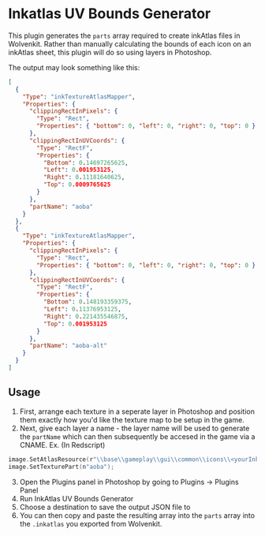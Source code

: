 # Inkatlas UV Bounds Generator

This plugin generates the `parts` array required to create inkAtlas files in Wolvenkit. Rather than manually calculating the bounds of each icon on an inkAtlas sheet, this plugin will do so using layers in Photoshop. 

The output may look something like this:
```json
[
  {
    "Type": "inkTextureAtlasMapper",
    "Properties": {
      "clippingRectInPixels": {
        "Type": "Rect",
        "Properties": { "bottom": 0, "left": 0, "right": 0, "top": 0 }
      },
      "clippingRectInUVCoords": {
        "Type": "RectF",
        "Properties": {
          "Bottom": 0.14697265625,
          "Left": 0.001953125,
          "Right": 0.11181640625,
          "Top": 0.0009765625
        }
      },
      "partName": "aoba"
    }
  },
  {
    "Type": "inkTextureAtlasMapper",
    "Properties": {
      "clippingRectInPixels": {
        "Type": "Rect",
        "Properties": { "bottom": 0, "left": 0, "right": 0, "top": 0 }
      },
      "clippingRectInUVCoords": {
        "Type": "RectF",
        "Properties": {
          "Bottom": 0.148193359375,
          "Left": 0.11376953125,
          "Right": 0.221435546875,
          "Top": 0.001953125
        }
      },
      "partName": "aoba-alt"
    }
  }
]
```

## Usage

1. First, arrange each texture in a seperate layer in Photoshop and position them exactly how you'd like the texture map to be setup in the game.
2. Next, give each layer a name - the layer name will be used to generate the `partName` which can then subsequently be accesed in the game via a CNAME. 
Ex. (In Redscript)
```swift
image.SetAtlasResource(r"\\base\\gameplay\\gui\\common\\icons\\<yourInkAtlasName>.inkatlas");
image.SetTexturePart(n"aoba");
```
3. Open the Plugins panel in Photoshop by going to Plugins -> Plugins Panel
4. Run InkAtlas UV Bounds Generator
5. Choose a destination to save the output JSON file to
6. You can then copy and paste the resulting array into the `parts` array into the `.inkatlas` you exported from Wolvenkit.
